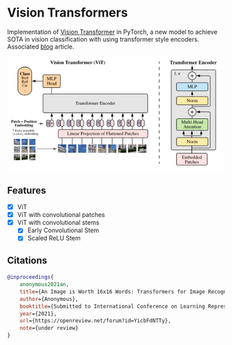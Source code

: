 # Vision Transformers

Implementation of [Vision Transformer](https://openreview.net/forum?id=YicbFdNTTy) in PyTorch, a new model to achieve SOTA in vision classification with using transformer style encoders. Associated [blog](https://abhaygupta.dev/blog/vision-transformer) article.

![ViT](./static/model.png)

## Features

- [x] ViT
- [x] ViT with convolutional patches
- [x] ViT with convolutional stems
  - [x] Early Convolutional Stem
  - [x] Scaled ReLU Stem

## Citations

```BibTeX
@inproceedings{
    anonymous2021an,
    title={An Image is Worth 16x16 Words: Transformers for Image Recognition at Scale},
    author={Anonymous},
    booktitle={Submitted to International Conference on Learning Representations},
    year={2021},
    url={https://openreview.net/forum?id=YicbFdNTTy},
    note={under review}
}
```
